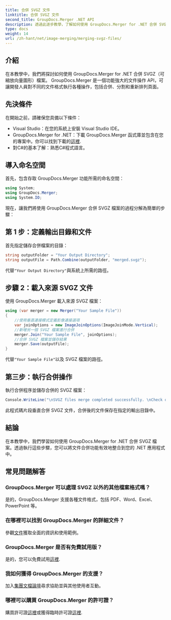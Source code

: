```yaml
---
title: 合併 SVGZ 文件
linktitle: 合併 SVGZ 文件
second_title: GroupDocs.Merger .NET API
description: 透過此逐步教學，了解如何使用 GroupDocs.Merger for .NET 合併 SVGZ 檔案。提升您的文件處理技能。
type: docs
weight: 14
url: /zh-hant/net/image-merging/merging-svgz-files/
---
```

## 介紹
在本教學中，我們將探討如何使用 GroupDocs.Merger for .NET 合併 SVGZ（可縮放向量圖形）檔案。 GroupDocs.Merger 是一個功能強大的文件操作 API，可讓開發人員對不同的文件格式執行各種操作，包括合併、分割和重新排列頁面。
## 先決條件
在開始之前，請確保您具備以下條件：
- Visual Studio：在您的系統上安裝 Visual Studio IDE。
-  GroupDocs.Merger for .NET：下載 GroupDocs.Merger 函式庫並包含在您的專案中。你可以找到下載的[這裡](https://releases.groupdocs.com/merger/net/).
- 對C#的基本了解：熟悉C#程式語言。

## 導入命名空間
首先，包含存取 GroupDocs.Merger 功能所需的命名空間：
```csharp
using System; 
using GroupDocs.Merger;
using System.IO;
```

現在，讓我們將使用 GroupDocs.Merger 合併 SVGZ 檔案的過程分解為簡單的步驟：
## 第 1 步：定義輸出目錄和文件
首先指定儲存合併檔案的目錄：
```csharp
string outputFolder = "Your Output Directory";
string outputFile = Path.Combine(outputFolder, "merged.svgz");
```
代替`"Your Output Directory"`與系統上所需的路徑。
## 步驟 2：載入來源 SVGZ 文件
使用 GroupDocs.Merger 載入來源 SVGZ 檔案：
```csharp
using (var merger = new Merger("Your Sample File"))
{
    //使用垂直連接模式定義影像連接選項
    var joinOptions = new ImageJoinOptions(ImageJoinMode.Vertical);
    //新增另一個 SVGZ 檔案進行合併
    merger.Join("Your Sample File", joinOptions);
    //合併 SVGZ 檔案並儲存結果
    merger.Save(outputFile);
}
```
代替`"Your Sample File"`以及 SVGZ 檔案的路徑。
## 第三步：執行合併操作
執行合併程序並儲存合併的 SVGZ 檔案：
```csharp
Console.WriteLine("\nSVGZ files merge completed successfully. \nCheck output in {0}", outputFolder);
```
此程式碼片段垂直合併 SVGZ 文件，合併後的文件保存在指定的輸出目錄中。

## 結論
在本教學中，我們學習如何使用 GroupDocs.Merger for .NET 合併 SVGZ 檔案。透過執行這些步驟，您可以將文件合併功能有效地整合到您的 .NET 應用程式中。

## 常見問題解答
### GroupDocs.Merger 可以處理 SVGZ 以外的其他檔案格式嗎？
是的，GroupDocs.Merger 支援各種文件格式，包括 PDF、Word、Excel、PowerPoint 等。
### 在哪裡可以找到 GroupDocs.Merger 的詳細文件？
參觀[文件](https://reference.groupdocs.com/merger/net/)獲取全面的資訊和使用範例。
### GroupDocs.Merger 是否有免費試用版？
是的，您可以免費試用[這裡](https://releases.groupdocs.com/).
### 我如何獲得 GroupDocs.Merger 的支援？
加入[集團文檔論壇](https://forum.groupdocs.com/c/merger/32)尋求協助並與其他使用者互動。
### 哪裡可以購買 GroupDocs.Merger 的許可證？
購買許可證[這裡](https://purchase.groupdocs.com/buy)或獲得臨時許可證[這裡](https://purchase.groupdocs.com/temporary-license/).